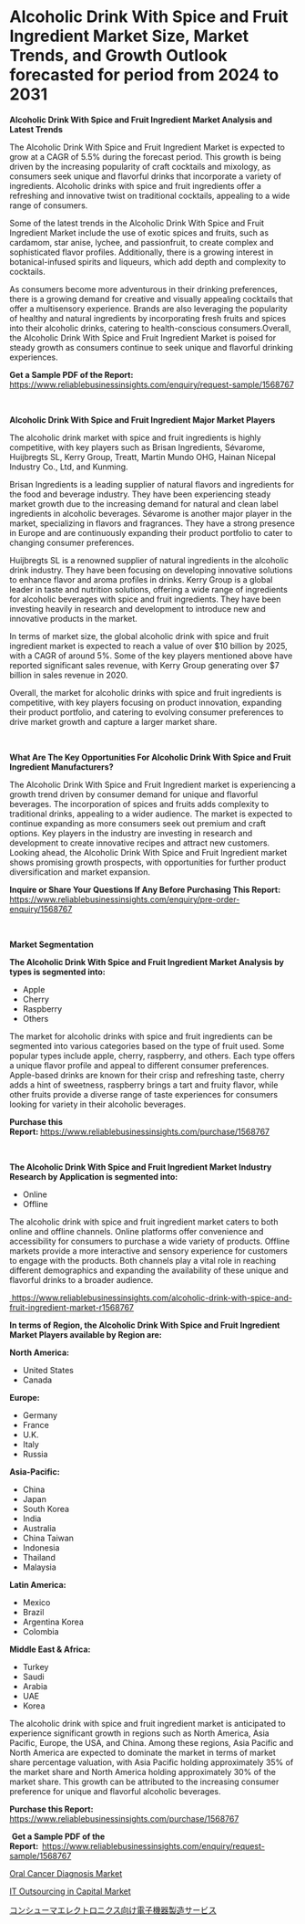 <p><h1>Alcoholic Drink With Spice and Fruit Ingredient Market Size, Market Trends, and Growth Outlook forecasted for period from 2024 to 2031</h1></p><p><strong>Alcoholic Drink With Spice and Fruit Ingredient Market Analysis and Latest Trends</strong></p>
<p><p>The Alcoholic Drink With Spice and Fruit Ingredient Market is expected to grow at a CAGR of 5.5% during the forecast period. This growth is being driven by the increasing popularity of craft cocktails and mixology, as consumers seek unique and flavorful drinks that incorporate a variety of ingredients. Alcoholic drinks with spice and fruit ingredients offer a refreshing and innovative twist on traditional cocktails, appealing to a wide range of consumers.</p><p>Some of the latest trends in the Alcoholic Drink With Spice and Fruit Ingredient Market include the use of exotic spices and fruits, such as cardamom, star anise, lychee, and passionfruit, to create complex and sophisticated flavor profiles. Additionally, there is a growing interest in botanical-infused spirits and liqueurs, which add depth and complexity to cocktails.</p><p>As consumers become more adventurous in their drinking preferences, there is a growing demand for creative and visually appealing cocktails that offer a multisensory experience. Brands are also leveraging the popularity of healthy and natural ingredients by incorporating fresh fruits and spices into their alcoholic drinks, catering to health-conscious consumers.Overall, the Alcoholic Drink With Spice and Fruit Ingredient Market is poised for steady growth as consumers continue to seek unique and flavorful drinking experiences.</p></p>
<p><strong>Get a Sample PDF of the Report:&nbsp;</strong> <a href="https://www.reliablebusinessinsights.com/enquiry/request-sample/1568767">https://www.reliablebusinessinsights.com/enquiry/request-sample/1568767</a></p>
<p>&nbsp;</p>
<p><strong>Alcoholic Drink With Spice and Fruit Ingredient Major Market Players</strong></p>
<p><p>The alcoholic drink market with spice and fruit ingredients is highly competitive, with key players such as Brisan Ingredients, Sévarome, Huijbregts SL, Kerry Group, Treatt, Martin Mundo OHG, Hainan Nicepal Industry Co., Ltd, and Kunming. </p><p>Brisan Ingredients is a leading supplier of natural flavors and ingredients for the food and beverage industry. They have been experiencing steady market growth due to the increasing demand for natural and clean label ingredients in alcoholic beverages. Sévarome is another major player in the market, specializing in flavors and fragrances. They have a strong presence in Europe and are continuously expanding their product portfolio to cater to changing consumer preferences.</p><p>Huijbregts SL is a renowned supplier of natural ingredients in the alcoholic drink industry. They have been focusing on developing innovative solutions to enhance flavor and aroma profiles in drinks. Kerry Group is a global leader in taste and nutrition solutions, offering a wide range of ingredients for alcoholic beverages with spice and fruit ingredients. They have been investing heavily in research and development to introduce new and innovative products in the market.</p><p>In terms of market size, the global alcoholic drink with spice and fruit ingredient market is expected to reach a value of over $10 billion by 2025, with a CAGR of around 5%. Some of the key players mentioned above have reported significant sales revenue, with Kerry Group generating over $7 billion in sales revenue in 2020.</p><p>Overall, the market for alcoholic drinks with spice and fruit ingredients is competitive, with key players focusing on product innovation, expanding their product portfolio, and catering to evolving consumer preferences to drive market growth and capture a larger market share.</p></p>
<p>&nbsp;</p>
<p><strong>What Are The Key Opportunities For Alcoholic Drink With Spice and Fruit Ingredient Manufacturers?</strong></p>
<p><p>The Alcoholic Drink With Spice and Fruit Ingredient market is experiencing a growth trend driven by consumer demand for unique and flavorful beverages. The incorporation of spices and fruits adds complexity to traditional drinks, appealing to a wider audience. The market is expected to continue expanding as more consumers seek out premium and craft options. Key players in the industry are investing in research and development to create innovative recipes and attract new customers. Looking ahead, the Alcoholic Drink With Spice and Fruit Ingredient market shows promising growth prospects, with opportunities for further product diversification and market expansion.</p></p>
<p><strong>Inquire or Share Your Questions If Any Before Purchasing This Report:</strong> <a href="https://www.reliablebusinessinsights.com/enquiry/pre-order-enquiry/1568767">https://www.reliablebusinessinsights.com/enquiry/pre-order-enquiry/1568767</a></p>
<p>&nbsp;</p>
<p><strong>Market Segmentation</strong></p>
<p><strong>The Alcoholic Drink With Spice and Fruit Ingredient Market Analysis by types is segmented into:</strong></p>
<p><ul><li>Apple</li><li>Cherry</li><li>Raspberry</li><li>Others</li></ul></p>
<p><p>The market for alcoholic drinks with spice and fruit ingredients can be segmented into various categories based on the type of fruit used. Some popular types include apple, cherry, raspberry, and others. Each type offers a unique flavor profile and appeal to different consumer preferences. Apple-based drinks are known for their crisp and refreshing taste, cherry adds a hint of sweetness, raspberry brings a tart and fruity flavor, while other fruits provide a diverse range of taste experiences for consumers looking for variety in their alcoholic beverages.</p></p>
<p><strong>Purchase this Report:&nbsp;</strong><a href="https://www.reliablebusinessinsights.com/purchase/1568767">https://www.reliablebusinessinsights.com/purchase/1568767</a></p>
<p>&nbsp;</p>
<p><strong>The Alcoholic Drink With Spice and Fruit Ingredient Market Industry Research by Application is segmented into:</strong></p>
<p><ul><li>Online</li><li>Offline</li></ul></p>
<p><p>The alcoholic drink with spice and fruit ingredient market caters to both online and offline channels. Online platforms offer convenience and accessibility for consumers to purchase a wide variety of products. Offline markets provide a more interactive and sensory experience for customers to engage with the products. Both channels play a vital role in reaching different demographics and expanding the availability of these unique and flavorful drinks to a broader audience.</p></p>
<p><a href="https://www.reliablebusinessinsights.com/alcoholic-drink-with-spice-and-fruit-ingredient-market-r1568767">&nbsp;https://www.reliablebusinessinsights.com/alcoholic-drink-with-spice-and-fruit-ingredient-market-r1568767</a></p>
<p><strong>In terms of Region, the Alcoholic Drink With Spice and Fruit Ingredient Market Players available by Region are:</strong></p>
<p>
    <p> <strong> North America: </strong>
        <ul>
            <li>United States</li>
            <li>Canada</li>
        </ul>
        </p> 
    <p> <strong> Europe: </strong>
        <ul>
            <li>Germany</li>
            <li>France</li>
            <li>U.K.</li>
            <li>Italy</li>
            <li>Russia</li>
        </ul>
        </p> 
    <p> <strong> Asia-Pacific: </strong>
        <ul>
            <li>China</li>
            <li>Japan</li>
            <li>South Korea</li>
            <li>India</li>
            <li>Australia</li>
            <li>China Taiwan</li>
            <li>Indonesia</li>
            <li>Thailand</li>
            <li>Malaysia</li>
        </ul>
        </p> 
    <p> <strong> Latin America: </strong>
        <ul>
            <li>Mexico</li>
            <li>Brazil</li>
            <li>Argentina Korea</li>
            <li>Colombia</li>
        </ul>
        </p> 
    <p> <strong> Middle East & Africa: </strong>
        <ul>
            <li>Turkey</li>
            <li>Saudi</li>
            <li>Arabia</li>
            <li>UAE</li>
            <li>Korea</li>
        </ul>
    </p>
    </p>
<p><p>The alcoholic drink with spice and fruit ingredient market is anticipated to experience significant growth in regions such as North America, Asia Pacific, Europe, the USA, and China. Among these regions, Asia Pacific and North America are expected to dominate the market in terms of market share percentage valuation, with Asia Pacific holding approximately 35% of the market share and North America holding approximately 30% of the market share. This growth can be attributed to the increasing consumer preference for unique and flavorful alcoholic beverages.</p></p>
<p><strong>Purchase this Report: </strong><a href="https://www.reliablebusinessinsights.com/purchase/1568767">https://www.reliablebusinessinsights.com/purchase/1568767</a></p>
<p>&nbsp;<strong>Get a Sample PDF of the Report:&nbsp;&nbsp;</strong><a href="https://www.reliablebusinessinsights.com/enquiry/request-sample/1568767">https://www.reliablebusinessinsights.com/enquiry/request-sample/1568767</a></p>
<p><strong></strong></p>
<p><p><a href="https://github.com/JennyferFeil2023/Market-Research-Report-List-1/blob/main/oral-cancer-diagnosis-market.md">Oral Cancer Diagnosis Market</a></p><p><a href="https://view.publitas.com/reportprime-1/deep-dive-into-the-it-outsourcing-in-capital-market-itstrends-market-segmentation-and-competitive-analysis/">IT Outsourcing in Capital Market</a></p><p><a href="https://medium.com/@pedrogers56456/%E6%B6%88%E8%B2%BB%E8%80%85%E9%9B%BB%E5%AD%90%E5%B8%82%E5%A0%B4%E5%90%91%E3%81%91%E3%81%AE%E9%9B%BB%E5%AD%90%E6%A9%9F%E5%99%A8%E8%A3%BD%E9%80%A0%E3%82%B5%E3%83%BC%E3%83%93%E3%82%B9-%E3%82%BF%E3%82%A4%E3%83%97-%E3%82%A2%E3%83%97%E3%83%AA%E3%82%B1%E3%83%BC%E3%82%B7%E3%83%A7%E3%83%B3-%E3%81%8A%E3%82%88%E3%81%B3%E5%9C%B0%E7%90%86%E3%81%AB%E3%82%88%E3%82%8B%E5%8C%85%E6%8B%AC%E7%9A%84%E8%A9%95%E4%BE%A1-304d50923bcf">コンシューマエレクトロニクス向け電子機器製造サービス</a></p></p>